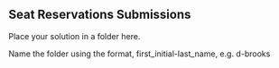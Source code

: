 ## Seat Reservations Submissions

Place your solution in a folder here.

Name the folder using the format, first_initial-last_name, e.g. d-brooks
